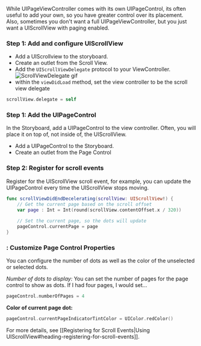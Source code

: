 
While UIPageViewController comes with its own UIPageControl, its often useful to add your own, so you have greater control over its placement. Also, sometimes you don't want a full UIPageViewController, but you just want a UIScrollView with paging enabled.

### Step 1: Add and configure UIScrollView

- Add a UIScrollview to the storyboard.
- Create an outlet from the Scroll View.
- Add the `UIScrollViewDelegate` protocol to your ViewController. ![ScrollViewDelegate gif](http://i.imgur.com/m8OftbU.png)
- within the `viewDidLoad` method, set the view controller to be the scroll view delegate
```swift
scrollView.delegate = self
```
### Step 1: Add the UIPageControl

In the Storyboard, add a UIPageControl to the view controller. Often, you will place it on top of, not inside of, the UIScrollView.   

- Add a UIPageControl to the Storyboard.
- Create an outlet from the Page Control

### Step 2: Register for scroll events

Register for the UIScrollView scroll event, for example, you can update the UIPageControl every time the UIScrollView stops moving.

```swift
func scrollViewDidEndDecelerating(scrollView: UIScrollView!) {
    // Get the current page based on the scroll offset
    var page : Int = Int(round(scrollView.contentOffset.x / 320))
    
    // Set the current page, so the dots will update
    pageControl.currentPage = page
}
```

### : Customize Page Control Properties
You can configure the number of dots as well as the color of the unselected or selected dots.  

*Number of dots to display:* You can set the number of pages for the page control to show as dots.
If I had four pages, I would set...
```swift
pageControl.numberOfPages = 4
```

**Color of current page dot:**
```swift
pageControl.currentPageIndicatorTintColor = UIColor.redColor()
```

For more details, see [[Registering for Scroll Events|Using UIScrollView#heading-registering-for-scroll-events]].